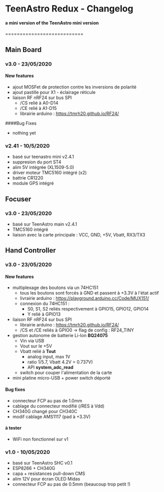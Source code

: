 # TeenAstro Redux - Changelog
#### a mini version of the TeenAstro mini version
===========================

## Main Board

### v3.0 - 23/05/2020

#### New features

* ajout MOSFet de protection contre les inversions de polarité
* ajout pastille pour X1 - éclairage réticule
* liaison RF nRF24 sur bus SPI
	* /CS relié à A0-D14
	* /CE relié à A1-D15
	* librairie arduino : https://tmrh20.github.io/RF24/

####Bug Fixes

* nothing yet

### v2.41 - 10/5/2020

* basé sur teenastro mini v2.4.1
* suppresion du port ST4
* alim 5V intégrée (XL1509-5.0)
* driver moteur TMC5160 intégré (x2)
* battrie CR1220
* module GPS intégré


## Focuser

### v3.0 - 23/05/2020

* basé sur TeenAstro main v2.4.1
* TMC5160 intégré
* liaison avec la carte principale : VCC, GND, +5V, Vbatt, RX3/TX3


## Hand Controller

### v3.0 - 23/05/2020

#### New features

* multiplexage des boutons via un 74HC151
	* tous les boutons sont forcés à GND et passent à +3.3V à l'état actif
	* livrairie arduino : https://playground.arduino.cc/Code/MUX151/
	* connexion du 74HC151 :
		* S0, S1, S2 reliés respectivement à GPIO15, GPIO12, GPIO14
		* Y relié à GPIO13
* liaison RF nRF24 sur bus SPI
	* librairie arduino : https://tmrh20.github.io/RF24/
	* /CS et /CE reliés à GPIO0 -> flag de config : RF24_TINY
* gestion autonome de batterie Li-Ion **BQ24075**
	* Vin via USB
	* Vout sur le +5V
	* Vbatt relié à **Tout**
		* analog input, max 1V
		* ratio 1/5.7, Vbatt 4.2V = 0.737V)
		* API **system_adc_read**
	* switch pour couper l'alimentation de la carte
* mini platine micro-USB + power switch déporté

#### Bug fixes

* connecteur FCP au pas de 1.0mm
* cablage du connecteur modifié (/RES à Vdd)
* CH340G changé pour CH340C
* modif cablage AMS1117 (pad à +3.3V)

#### à tester 
* WiFi non fonctionnel sur v1



### v1.0 - 10/05/2020

* basé sur TeenAstro SHC v0.1
* ESP8266 + CH340G
* capa + resistances pull-down CMS
* alim 12V pour écran OLED Midas
* connecteur FCP au pas de 0.5mm (beaucoup trop petit !)